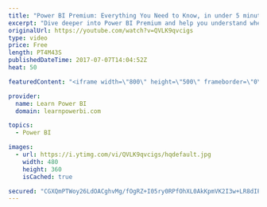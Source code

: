```yaml
---
title: "Power BI Premium: Everything You Need to Know, in under 5 minutes!"
excerpt: "Dive deeper into Power BI Premium and help you understand when it may be the right fit for you. May 3rd Announcement: https://powerbi.microsoft.com/en-us/blog/microsoft-accelerates-modern-bi-adoption-with-power-bi-premium/ Jun 12th GA Announcement: https://powerbi.microsoft.com/en-us/blog/power-bi-premium-generally-available/"
originalUrl: https://youtube.com/watch?v=QVLK9qvcigs
type: video
price: Free
length: PT4M43S
publishedDateTime: 2017-07-07T14:04:52Z
heat: 50

featuredContent: "<iframe width=\"800\" height=\"500\" frameborder=\"0\" src=\"https://www.youtube.com/embed/QVLK9qvcigs\" allow=\"accelerometer; autoplay; encrypted-media; gyroscope; picture-in-picture\" allowfullscreen></iframe>"

provider:
  name: Learn Power BI
  domain: learnpowerbi.com

topics:
  - Power BI

images:
  - url: https://i.ytimg.com/vi/QVLK9qvcigs/hqdefault.jpg
    width: 480
    height: 360
    isCached: true

secured: "CGXQmPTWoy26LdOACghvMg/fOgRZ+I05ry0RPfOhXL0AkKpmVK2I3w+LR8dIPy2yRrjepUxPHTQpQoVcR0TwDUZ6WHsT7KwTQh5Ajo4fdCdj1X9Fn4rN7Fk0u2VAWF75ioHIxmIYdylNd7bd4Ccr8risG8eKmAJes4g8NGYfh3xUnnVemkoMyYTkHFyCSOkC6UxNh5L+ATmeVw4RIslwDbJWtf3tIQqzPeqa9Ty3+Okm/O5DxCTxBHGkVaEsAeiGaW/yw5X26t0YwP2sI9daHDPqkM+N3cBxlLbetw/fA5KNVNghxRqDjbmIRV5mHvnUi1gWv5HuXENVKbYe/6gCQadG9ky1DwK+FMF2qP7sLS6060DfdfumlrL1haPaFXdoGjbr8xuKvUCPPyqwYf52BmMQofPMpv+OpXw4IGqQaNw=;KFsWHS3i/qf9KPSpF84pMQ=="
---
```


